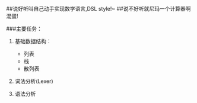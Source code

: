 ##说好听叫自己动手实现数学语言,DSL style!~
##说不好听就尼玛一个计算器啊混蛋!

###主要任务：
1. 基础数据结构：
	- 列表
	- 栈
	- 散列表
2. 词法分析(Lexer)

3. 语法分析

